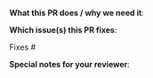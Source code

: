 **What this PR does / why we need it**:

**Which issue(s) this PR fixes**:

Fixes #

**Special notes for your reviewer**:

